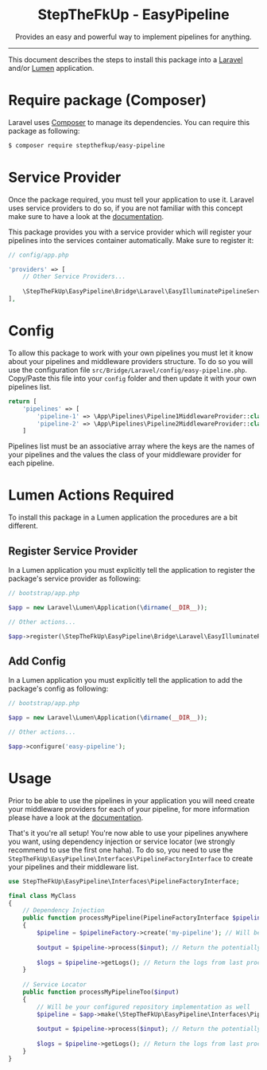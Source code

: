 <div align="center">
    <h1>StepTheFkUp - EasyPipeline</h1>
    <p>Provides an easy and powerful way to implement pipelines for anything.</p>
</div>

---

This document describes the steps to install this package into a [Laravel][1] and/or [Lumen][2] application.

# Require package (Composer)

Laravel uses [Composer][3] to manage its dependencies. You can require this package as following:

```bash
$ composer require stepthefkup/easy-pipeline
```

# Service Provider

Once the package required, you must tell your application to use it. Laravel uses service providers to do so, if you are
not familiar with this concept make sure to have a look at the [documentation][4].

This package provides you with a service provider which will register your pipelines into the services container
automatically. Make sure to register it:

```php
// config/app.php

'providers' => [
    // Other Service Providers...
    
    \StepTheFkUp\EasyPipeline\Bridge\Laravel\EasyIlluminatePipelineServiceProvider::class
],
```

# Config

To allow this package to work with your own pipelines you must let it know about your pipelines and 
middleware providers structure. To do so you will use the configuration file 
`src/Bridge/Laravel/config/easy-pipeline.php`. Copy/Paste this file into your `config` folder and then 
update it with your own pipelines list.

```php
return [
    'pipelines' => [
        'pipeline-1' => \App\Pipelines\Pipeline1MiddlewareProvider::class,
        'pipeline-2' => \App\Pipelines\Pipeline2MiddlewareProvider::class
    ]
```

Pipelines list must be an associative array where the keys are the names of your pipelines 
and the values the class of your middleware provider for each pipeline.

# Lumen Actions Required

To install this package in a Lumen application the procedures are a bit different.

## Register Service Provider

In a Lumen application you must explicitly tell the application to register the package's service provider as following:

```php
// bootstrap/app.php

$app = new Laravel\Lumen\Application(\dirname(__DIR__));

// Other actions...

$app->register(\StepTheFkUp\EasyPipeline\Bridge\Laravel\EasyIlluminatePipelineServiceProvider::class);
```

## Add Config

In a Lumen application you must explicitly tell the application to add the package's config as following:

```php
// bootstrap/app.php

$app = new Laravel\Lumen\Application(\dirname(__DIR__));

// Other actions...

$app->configure('easy-pipeline');
```

# Usage

Prior to be able to use the pipelines in your application you will need create your middleware providers for each
of your pipeline, for more information please have a look at the [documentation](middleware_providers.md).

That's it you're all setup! You're now able to use your pipelines anywhere you want, using dependency
injection or service locator (we strongly recommend to use the first one haha). To do so, you need to use the 
`StepTheFkUp\EasyPipeline\Interfaces\PipelineFactoryInterface` to create your pipelines and their middleware list.

```php
use StepTheFkUp\EasyPipeline\Interfaces\PipelineFactoryInterface;

final class MyClass
{
    // Dependency Injection
    public function processMyPipeline(PipelineFactoryInterface $pipelineFactory, $input) 
    {
        $pipeline = $pipelineFactory->create('my-pipeline'); // Will be your configured pipeline implementation
        
        $output = $pipeline->process($input); // Return the potentially modified version of $input
        
        $logs = $pipeline->getLogs(); // Return the logs from last process
    }
    
    // Service Locator
    public function processMyPipelineToo($input)
    {
        // Will be your configured repository implementation as well
        $pipeline = $app->make(\StepTheFkUp\EasyPipeline\Interfaces\PipelineFactoryInterface::class)->create('my-pipeline');
        
        $output = $pipeline->process($input); // Return the potentially modified version of $input
                
        $logs = $pipeline->getLogs(); // Return the logs from last process
    }
}
```

[1]: https://laravel.com/
[2]: https://lumen.laravel.com/
[3]: https://getcomposer.org/
[4]: https://laravel.com/docs/5.7/providers